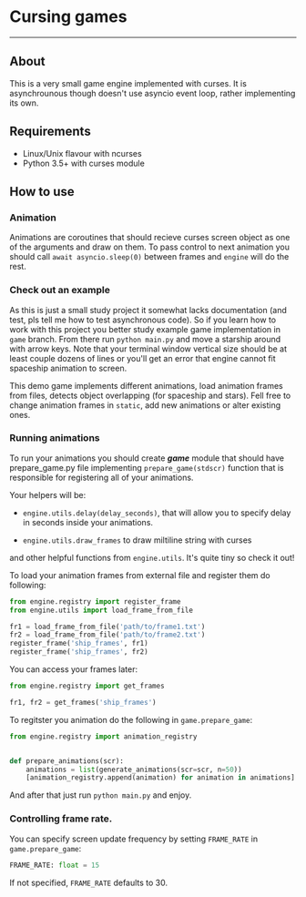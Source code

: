 # Cursing games

---
## About
This is a very small game engine implemented with curses.
It is asynchrounous though doesn't use asyncio event loop,
rather implementing its own.

## Requirements

* Linux/Unix flavour with ncurses
* Python 3.5+ with curses module

## How to use

### Animation

Animations are coroutines that should recieve curses screen object
as one of the arguments and draw on them. To pass control to next animation
you should call `await asyncio.sleep(0)` between frames and `engine` will do the rest.

### Check out an example
As this is just a small study project it somewhat lacks documentation (and test, pls tell me how to test asynchronous code).
So if you learn how to work with this project you better study example game implementation
in `game` branch. From there run `python main.py` and move a starship around with arrow keys.
Note that your terminal window vertical size should be at least couple dozens of lines or you'll get an error
that engine cannot fit spaceship animation to screen.

This demo game implements different animations, load animation frames from files,
detects object overlapping (for spaceship and stars).
Fell free to change animation frames in `static`, add new animations or alter existing ones.

### Running animations
To run your animations you should create ***game*** module that should have prepare_game.py file 
implementing `prepare_game(stdscr)` function that is responsible for
registering all of your animations.

Your helpers will be:
 
 * `engine.utils.delay(delay_seconds)`,
that will allow you to specify delay in seconds inside your animations.

* `engine.utils.draw_frames` to draw miltiline string with curses

and other helpful functions from `engine.utils`. It's quite tiny so check it out!


To load your animation frames from external file and register them do following:
```python
from engine.registry import register_frame
from engine.utils import load_frame_from_file

fr1 = load_frame_from_file('path/to/frame1.txt')
fr2 = load_frame_from_file('path/to/frame2.txt')
register_frame('ship_frames', fr1)
register_frame('ship_frames', fr2)
```
You can access your frames later:
```python
from engine.registry import get_frames

fr1, fr2 = get_frames('ship_frames')
```

To regitster you animation do the following in `game.prepare_game`:
```python
from engine.registry import animation_registry


def prepare_animations(scr):
    animations = list(generate_animations(scr=scr, n=50))
    [animation_registry.append(animation) for animation in animations]
```

And after that just run `python main.py` and enjoy.

### Controlling frame rate.

You can specify screen update frequency by setting `FRAME_RATE` in `game.prepare_game`:
```python
FRAME_RATE: float = 15
```
If not specified, `FRAME_RATE` defaults to 30.
